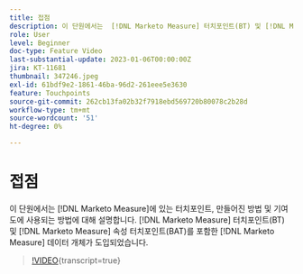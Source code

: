 ```yaml
---
title: 접점
description: 이 단원에서는  [!DNL Marketo Measure] 터치포인트(BT) 및 [!DNL Marketo Measure] 속성 터치포인트(BAT)를 포함한  [!DNL Marketo Measure], how they are created, and how they are used for attribution. [!DNL Marketo Measure] 데이터 개체에 터치포인트가 무엇인지 설명합니다.
role: User
level: Beginner
doc-type: Feature Video
last-substantial-update: 2023-01-06T00:00:00Z
jira: KT-11681
thumbnail: 347246.jpeg
exl-id: 61bdf9e2-1861-46ba-96d2-261eee5e3630
feature: Touchpoints
source-git-commit: 262cb13fa02b32f7918ebd569720b80078c2b28d
workflow-type: tm+mt
source-wordcount: '51'
ht-degree: 0%

---
```


# 접점

이 단원에서는 [!DNL Marketo Measure]에 있는 터치포인트, 만들어진 방법 및 기여도에 사용되는 방법에 대해 설명합니다. [!DNL Marketo Measure] 터치포인트(BT) 및 [!DNL Marketo Measure] 속성 터치포인트(BAT)를 포함한 [!DNL Marketo Measure] 데이터 개체가 도입되었습니다.

>[!VIDEO](https://video.tv.adobe.com/v/347246/?learn=on){transcript=true}

